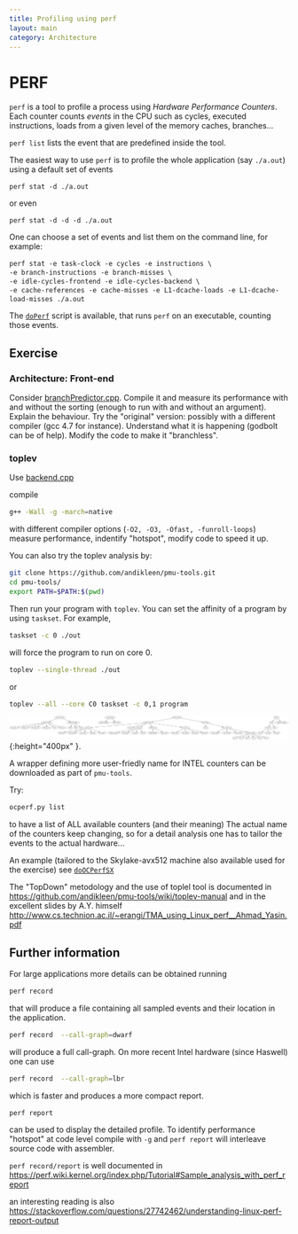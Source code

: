```yaml
---
title: Profiling using perf
layout: main
category: Architecture
---
```


# PERF

`perf` is a tool to profile a process using *Hardware Performance Counters*. Each counter counts *events* in the CPU
such as cycles, executed instructions, loads from a given level of the memory caches, branches...

`perf list` lists the event that are predefined inside the tool.

The easiest way to use `perf` is to profile the whole application (say `./a.out`) using a default set of events

```shell
perf stat -d ./a.out
```

or even

```shell
perf stat -d -d -d ./a.out
```

One can choose a set of events and list them on the command line, for example:

```shell
perf stat -e task-clock -e cycles -e instructions \
-e branch-instructions -e branch-misses \
-e idle-cycles-frontend -e idle-cycles-backend \
-e cache-references -e cache-misses -e L1-dcache-loads -e L1-dcache-load-misses ./a.out
```

The [`doPerf`]({{site.exercises_repo}}/hands-on/architecture/doPerf) script is available, that runs `perf` on an
executable, counting those events.


## Exercise 

### Architecture: Front-end

Consider [branchPredictor.cpp]({{site.exercises_repo}}/hands-on/architecture/branchPredictor.cpp). Compile it and
measure its performance with and without the sorting (enough to run with and without an argument). Explain the
behaviour. Try the "original" version: possibly with a different compiler (gcc 4.7 for instance). Understand what it is
happening (godbolt can be of help). Modify the code to make it "branchless".

### toplev

Use [backend.cpp]({{site.exercises_repo}}/hands-on/architecture/backend.cpp)

compile 
    
```bash
g++ -Wall -g -march=native
``` 
with different compiler options (`-O2, -O3, -Ofast, -funroll-loops`) measure performance,
indentify "hotspot", modify code to speed it up.

You can also try the toplev analysis by: 

```bash
git clone https://github.com/andikleen/pmu-tools.git
cd pmu-tools/
export PATH=$PATH:$(pwd)
```

Then run your program with `toplev`.
You can set the affinity of a program by using `taskset`. 
For example, 

```bash
taskset -c 0 ./out
```

will force the program to run on core 0.

```bash
toplev --single-thread ./out
```
or 

```bash
toplev --all --core C0 taskset -c 0,1 program
```

![](ivb-hierarchy.svg){:height="400px" }.



A wrapper defining more user-friedly name for INTEL counters can be downloaded as part of `pmu-tools`.

Try:

```bash
ocperf.py list
```

to have a list of ALL available counters (and their meaning)
The actual name of the counters keep changing, so for a detail analysis one has to tailor the events to the actual hardware...

An example (tailored to the Skylake-avx512 machine also available used for the exercise) see
[`doOCPerfSX`]({{site.exercises_repo}}/hands-on/architecture/doOCPerfSX)

The "TopDown" metodology and the use of toplel tool is documented in
https://github.com/andikleen/pmu-tools/wiki/toplev-manual
and in the excellent slides by A.Y. himself
http://www.cs.technion.ac.il/~erangi/TMA_using_Linux_perf__Ahmad_Yasin.pdf

## Further information

For large applications more details can be obtained running 
```bash
perf record
```

that will produce a file containing all sampled events and their location in the application.

```bash
perf record  --call-graph=dwarf
``` 
will produce a full call-graph. On more recent Intel hardware (since Haswell)
one can use 

```bash
perf record  --call-graph=lbr
```

which is faster and produces a more compact report.
```bash
perf report
```
can be used to display the detailed profile.
To identify performance "hotspot" at code level compile with `-g` and `perf report` will interleave source code with assembler.

`perf record/report` is well documented in
https://perf.wiki.kernel.org/index.php/Tutorial#Sample_analysis_with_perf_report

an interesting reading is also
https://stackoverflow.com/questions/27742462/understanding-linux-perf-report-output



